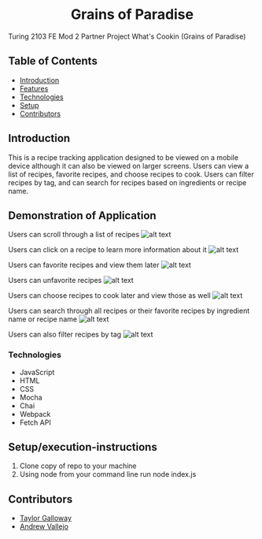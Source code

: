 <h1 align="center">Grains of Paradise</h1>

Turing 2103 FE Mod 2 Partner Project What's Cookin (Grains of Paradise)
## Table of Contents
* [Introduction](#introduction)
* [Features](#Features)
* [Technologies](#Technologies)
* [Setup](#Setup/execution-Instructions)
* [Contributors](#Contributors)

## Introduction
This is a recipe tracking application designed to be viewed on a mobile device although it can also be viewed on larger screens.
Users can view a list of recipes, favorite recipes, and choose recipes to cook. Users can filter recipes by tag, and can search for recipes based on ingredients or recipe name.

## Demonstration of Application
Users can scroll through a list of recipes
![alt text](./gifs/recipe-scroll.gif)

Users can click on a recipe to learn more information about it
![alt text](./gifs/full-recipe-view.gif)

Users can favorite recipes and view them later
![alt text](./gifs/favorite-recipes.gif)

Users can unfavorite recipes
![alt text](./gifs/unfavorite-recipes.gif)

Users can choose recipes to cook later and view those as well
![alt text](./gifs/recipes-to-cook.gif)

Users can search through all recipes or their favorite recipes by ingredient name or recipe name
![alt text](./gifs/timer-percentage.gif)

Users can also filter recipes by tag
![alt text](./gifs/timer-percentage.gif)

### Technologies
- JavaScript
- HTML
- CSS
- Mocha
- Chai
- Webpack
- Fetch API

## Setup/execution-instructions
1) Clone copy of repo to your machine
2) Using node from your command line run node index.js

## Contributors
- [Taylor Galloway](https://github.com/tylrs)
- [Andrew Vallejo]()
